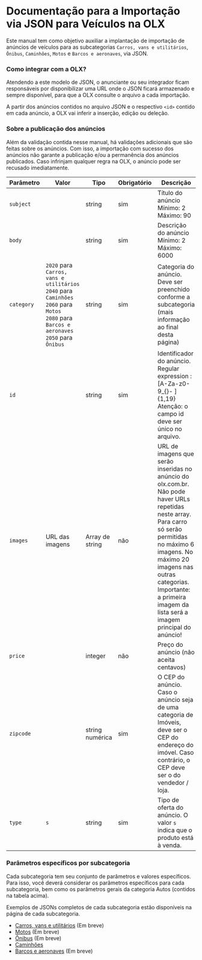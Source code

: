 # Documentação para a Importação via JSON para Veículos na OLX

Este manual tem como objetivo auxiliar a implantação de importação de anúncios de veículos para as subcategorias `Carros, vans e utilitários`, `Ônibus`, `Caminhões`, `Motos` e `Barcos e aeronaves`, via JSON.

### Como integrar com a OLX?

Atendendo a este modelo de JSON, o anunciante ou seu integrador ficam responsáveis por disponibilizar uma URL onde o JSON ficará armazenado e sempre disponível, para que a OLX consulte o arquivo a cada importação.

A partir dos anúncios contidos no arquivo JSON e o respectivo `<id>` contido em cada anúncio, a OLX vai inferir a inserção, edição ou deleção.


### Sobre a publicação dos anúncios

Além da validação contida nesse manual, há validações adicionais que são feitas sobre os anúncios. Com isso, a importação com sucesso dos anúncios não garante a publicação e/ou a permanência dos anúncios publicados. Caso infrinjam qualquer regra na OLX, o anúncio pode ser recusado imediatamente.


| Parâmetro | Valor | Tipo | Obrigatório | Descrição  |
|-------------------------------------------------|---------------------------------------------------------|-------|------|------------------------------------------------------------------------------------------------------------------------------------------------------------------------------------------------------------------------------------------------------------------------------------|
| `subject` |  | string | sim | Título do anúncio Mínimo: 2 Máximo: 90    |
| `body` |  | string | sim | Descrição do anúncio Mínimo: 2 Máximo: 6000     |
| `category` | `2020` para `Carros, vans e utilitários`<br>`2040` para `Caminhões`<br>`2060` para `Motos`<br>`2080` para `Barcos e aeronaves`<br>`2050` para `Ônibus`| string | sim | Categoria do anúncio. Deve ser preenchido conforme a subcategoria (mais informação ao final desta página)  |
| `id` |  | string | sim | Identificador do anúncio. Regular expression : [A-Za-z0- 9_{}- ]{1,19}<br>Atenção: o campo id deve ser único no arquivo. |
| `images` | URL das imagens | Array de string | não | URL de imagens que serão inseridas no anúncio do olx.com.br. Não pode haver URLs repetidas neste array. Para carro só serão permitidas no máximo 6 imagens. No máximo 20 imagens nas outras categorias.<br>Importante: a primeira imagem da lista será a imagem principal do anúncio!         |
| `price` |  | integer | não | Preço do anúncio (não aceita centavos)   |
| `zipcode` |  | string numérica | sim | O CEP do anúncio. Caso o anúncio seja de uma categoria de Imóveis, deve ser o CEP do endereço do imóvel. Caso contrário, o CEP deve ser o do vendedor / loja.|
| `type` | `s` | string | sim | Tipo de oferta do anúncio. O valor `s` indica que o produto está à venda. |


### Parâmetros específicos por subcategoria

Cada subcategoria tem seu conjunto de parâmetros e valores específicos. Para isso, você deverá considerar os parâmetros específicos para cada subcategoria, bem como os parâmetros gerais da categoria Autos (contidos na tabela acima).

Exemplos de JSONs completos de cada subcategoria estão disponíveis na página de cada subcategoria.

- [Carros, vans e utilitários](https://github.com/olxbr/ad_integration/blob/master/manual/subs/autos/autos.md) (Em breve)
- [Motos](https://github.com/olxbr/ad_integration/blob/master/manual/subs/autos/motorcycle.md) (Em breve)
- [Ônibus](https://github.com/olxbr/ad_integration/blob/master/manual/subs/autos/bus.md) (Em breve)
- [Caminhões](https://github.com/olxbr/ad_integration/blob/master/manual/subs/autos/truck.md)
- [Barcos e aeronaves](https://github.com/olxbr/ad_integration/blob/master/manual/subs/autos/boat_plane.md) (Em breve)
